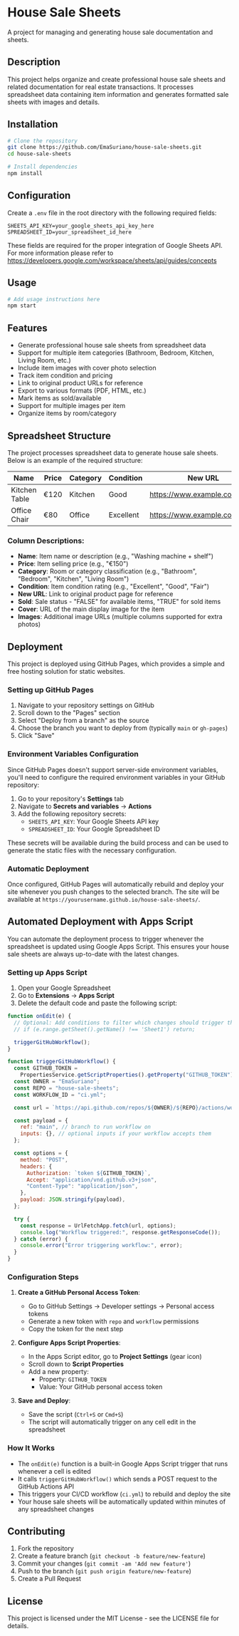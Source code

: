 # House Sale Sheets

A project for managing and generating house sale documentation and sheets.

## Description

This project helps organize and create professional house sale sheets and related documentation for real estate transactions. It processes spreadsheet data containing item information and generates formatted sale sheets with images and details.

## Installation

```bash
# Clone the repository
git clone https://github.com/EmaSuriano/house-sale-sheets.git
cd house-sale-sheets

# Install dependencies
npm install
```

## Configuration

Create a `.env` file in the root directory with the following required fields:

```env
SHEETS_API_KEY=your_google_sheets_api_key_here
SPREADSHEET_ID=your_spreadsheet_id_here
```

These fields are required for the proper integration of Google Sheets API. For more information please refer to https://developers.google.com/workspace/sheets/api/guides/concepts

## Usage

```bash
# Add usage instructions here
npm start
```

## Features

- Generate professional house sale sheets from spreadsheet data
- Support for multiple item categories (Bathroom, Bedroom, Kitchen, Living Room, etc.)
- Include item images with cover photo selection
- Track item condition and pricing
- Link to original product URLs for reference
- Export to various formats (PDF, HTML, etc.)
- Mark items as sold/available
- Support for multiple images per item
- Organize items by room/category

## Spreadsheet Structure

The project processes spreadsheet data to generate house sale sheets. Below is an example of the required structure:

| Name          | Price | Category | Condition | New URL                       | Sold  | Cover                               | Images                          | Images                          | Images | Images |
| ------------- | ----- | -------- | --------- | ----------------------------- | ----- | ----------------------------------- | ------------------------------- | ------------------------------- | ------ | ------ |
| Kitchen Table | €120  | Kitchen  | Good      | https://www.example.com/table | FALSE | https://example.com/table-cover.jpg | https://example.com/table-1.jpg | https://example.com/table-2.jpg |        |        |
| Office Chair  | €80   | Office   | Excellent | https://www.example.com/chair | FALSE | https://example.com/chair-cover.jpg | https://example.com/chair-1.jpg |                                 |        |        |

### Column Descriptions:

- **Name**: Item name or description (e.g., "Washing machine + shelf")
- **Price**: Item selling price (e.g., "€150")
- **Category**: Room or category classification (e.g., "Bathroom", "Bedroom", "Kitchen", "Living Room")
- **Condition**: Item condition rating (e.g., "Excellent", "Good", "Fair")
- **New URL**: Link to original product page for reference
- **Sold**: Sale status - "FALSE" for available items, "TRUE" for sold items
- **Cover**: URL of the main display image for the item
- **Images**: Additional image URLs (multiple columns supported for extra photos)

## Deployment

This project is deployed using GitHub Pages, which provides a simple and free hosting solution for static websites.

### Setting up GitHub Pages

1. Navigate to your repository settings on GitHub
2. Scroll down to the "Pages" section
3. Select "Deploy from a branch" as the source
4. Choose the branch you want to deploy from (typically `main` or `gh-pages`)
5. Click "Save"

### Environment Variables Configuration

Since GitHub Pages doesn't support server-side environment variables, you'll need to configure the required environment variables in your GitHub repository:

1. Go to your repository's **Settings** tab
2. Navigate to **Secrets and variables** → **Actions**
3. Add the following repository secrets:
   - `SHEETS_API_KEY`: Your Google Sheets API key
   - `SPREADSHEET_ID`: Your Google Spreadsheet ID

These secrets will be available during the build process and can be used to generate the static files with the necessary configuration.

### Automatic Deployment

Once configured, GitHub Pages will automatically rebuild and deploy your site whenever you push changes to the selected branch. The site will be available at `https://yourusername.github.io/house-sale-sheets/`.

## Automated Deployment with Apps Script

You can automate the deployment process to trigger whenever the spreadsheet is updated using Google Apps Script. This ensures your house sale sheets are always up-to-date with the latest changes.

### Setting up Apps Script

1. Open your Google Spreadsheet
2. Go to **Extensions** → **Apps Script**
3. Delete the default code and paste the following script:

```javascript
function onEdit(e) {
  // Optional: Add conditions to filter which changes should trigger the workflow
  // if (e.range.getSheet().getName() !== 'Sheet1') return;

  triggerGitHubWorkflow();
}

function triggerGitHubWorkflow() {
  const GITHUB_TOKEN =
    PropertiesService.getScriptProperties().getProperty("GITHUB_TOKEN");
  const OWNER = "EmaSuriano";
  const REPO = "house-sale-sheets";
  const WORKFLOW_ID = "ci.yml";

  const url = `https://api.github.com/repos/${OWNER}/${REPO}/actions/workflows/${WORKFLOW_ID}/dispatches`;

  const payload = {
    ref: "main", // branch to run workflow on
    inputs: {}, // optional inputs if your workflow accepts them
  };

  const options = {
    method: "POST",
    headers: {
      Authorization: `token ${GITHUB_TOKEN}`,
      Accept: "application/vnd.github.v3+json",
      "Content-Type": "application/json",
    },
    payload: JSON.stringify(payload),
  };

  try {
    const response = UrlFetchApp.fetch(url, options);
    console.log("Workflow triggered:", response.getResponseCode());
  } catch (error) {
    console.error("Error triggering workflow:", error);
  }
}
```

### Configuration Steps

1. **Create a GitHub Personal Access Token**:

   - Go to GitHub Settings → Developer settings → Personal access tokens
   - Generate a new token with `repo` and `workflow` permissions
   - Copy the token for the next step

2. **Configure Apps Script Properties**:

   - In the Apps Script editor, go to **Project Settings** (gear icon)
   - Scroll down to **Script Properties**
   - Add a new property:
     - Property: `GITHUB_TOKEN`
     - Value: Your GitHub personal access token

3. **Save and Deploy**:
   - Save the script (`Ctrl+S` or `Cmd+S`)
   - The script will automatically trigger on any cell edit in the spreadsheet

### How It Works

- The `onEdit(e)` function is a built-in Google Apps Script trigger that runs whenever a cell is edited
- It calls `triggerGitHubWorkflow()` which sends a POST request to the GitHub Actions API
- This triggers your CI/CD workflow (`ci.yml`) to rebuild and deploy the site
- Your house sale sheets will be automatically updated within minutes of any spreadsheet changes

## Contributing

1. Fork the repository
2. Create a feature branch (`git checkout -b feature/new-feature`)
3. Commit your changes (`git commit -am 'Add new feature'`)
4. Push to the branch (`git push origin feature/new-feature`)
5. Create a Pull Request

## License

This project is licensed under the MIT License - see the LICENSE file for details.
